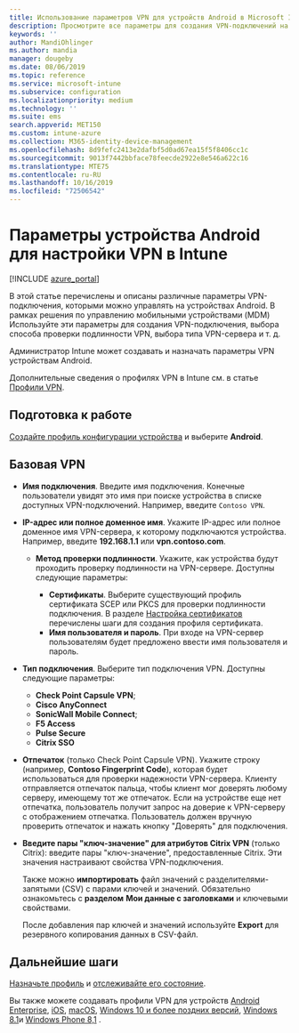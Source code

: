 ```yaml
---
title: Использование параметров VPN для устройств Android в Microsoft Intune в Azure | Документация Майкрософт
description: Просмотрите все параметры для создания VPN-подключений на устройствах Android в Microsoft Intune. Введите имя подключения, IP-адрес или полное доменное имя VPN-сервера, выберите способ проверки подлинности пользователей и выберите Citrix, SonicWall, Check Point капсула и типы подключения Pulse Secure.
keywords: ''
author: MandiOhlinger
ms.author: mandia
manager: dougeby
ms.date: 08/06/2019
ms.topic: reference
ms.service: microsoft-intune
ms.subservice: configuration
ms.localizationpriority: medium
ms.technology: ''
ms.suite: ems
search.appverid: MET150
ms.custom: intune-azure
ms.collection: M365-identity-device-management
ms.openlocfilehash: 8d9fefc2413e2dafbf5d0ad67ea15f5f8406cc1c
ms.sourcegitcommit: 9013f7442bbface78feecde2922e8e546a622c16
ms.translationtype: MTE75
ms.contentlocale: ru-RU
ms.lasthandoff: 10/16/2019
ms.locfileid: "72506542"
---
```

# <a name="android-device-settings-to-configure-vpn-in-intune"></a>Параметры устройства Android для настройки VPN в Intune

[!INCLUDE [azure_portal](../includes/azure_portal.md)]

В этой статье перечислены и описаны различные параметры VPN-подключения, которыми можно управлять на устройствах Android. В рамках решения по управлению мобильными устройствами (MDM) Используйте эти параметры для создания VPN-подключения, выбора способа проверки подлинности VPN, выбора типа VPN-сервера и т. д.

Администратор Intune может создавать и назначать параметры VPN устройствам Android. 

Дополнительные сведения о профилях VPN в Intune см. в статье [Профили VPN](vpn-settings-configure.md).

## <a name="before-you-begin"></a>Подготовка к работе

[Создайте профиль конфигурации устройства](vpn-settings-configure.md#create-a-device-profile) и выберите **Android**.

## <a name="base-vpn"></a>Базовая VPN

- **Имя подключения**. Введите имя подключения. Конечные пользователи увидят это имя при поиске устройства в списке доступных VPN-подключений. Например, введите `Contoso VPN`.
- **IP-адрес или полное доменное имя**. Укажите IP-адрес или полное доменное имя VPN-сервера, к которому подключаются устройства. Например, введите **192.168.1.1** или **vpn.contoso.com**.

  - **Метод проверки подлинности**. Укажите, как устройства будут проходить проверку подлинности на VPN-сервере. Доступны следующие параметры:

    - **Сертификаты**. Выберите существующий профиль сертификата SCEP или PKCS для проверки подлинности подключения. В разделе [Настройка сертификатов](../protect/certificates-configure.md) перечислены шаги для создания профиля сертификата.
    - **Имя пользователя и пароль**. При входе на VPN-сервер пользователям будет предложено ввести имя пользователя и пароль.

- **Тип подключения**. Выберите тип подключения VPN. Доступны следующие параметры:

  - **Check Point Capsule VPN**;
  - **Cisco AnyConnect**
  - **SonicWall Mobile Connect**;
  - **F5 Access**
  - **Pulse Secure**
  - **Citrix SSO**

- **Отпечаток** (только Check Point Capsule VPN). Укажите строку (например, **Contoso Fingerprint Code**), которая будет использоваться для проверки надежности VPN-сервера. Клиенту отправляется отпечаток пальца, чтобы клиент мог доверять любому серверу, имеющему тот же отпечаток. Если на устройстве еще нет отпечатка, пользователь получит запрос на доверие к VPN-серверу с отображением отпечатка. Пользователь должен вручную проверить отпечаток и нажать кнопку "Доверять" для подключения.
- **Введите пары "ключ-значение" для атрибутов Citrix VPN** (только Citrix): введите пары "ключ-значение", предоставленные Citrix. Эти значения настраивают свойства VPN-подключения. 

  Также можно **импортировать** файл значений с разделителями-запятыми (CSV) с парами ключей и значений. Обязательно ознакомьтесь с **разделом** **Мои данные с заголовками** и ключевыми свойствами.

  После добавления пар ключей и значений используйте **Export** для резервного копирования данных в CSV-файл.

## <a name="next-steps"></a>Дальнейшие шаги

[Назначьте профиль](device-profile-assign.md) и [отслеживайте его состояние](device-profile-monitor.md).

Вы также можете создавать профили VPN для устройств [Android Enterprise](vpn-settings-android-enterprise.md), [iOS](vpn-settings-ios.md), [macOS](vpn-settings-macos.md), [Windows 10 и более поздних версий](vpn-settings-windows-10.md), [Windows 8.1](vpn-settings-windows-8-1.md)и [Windows Phone 8,1](vpn-settings-windows-phone-8-1.md) .
